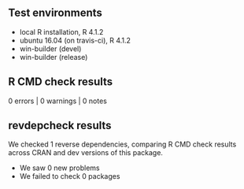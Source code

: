 ## Test environments
* local R installation, R 4.1.2
* ubuntu 16.04 (on travis-ci), R 4.1.2
* win-builder (devel)
* win-builder (release)

## R CMD check results

0 errors | 0 warnings | 0 notes

## revdepcheck results

We checked 1 reverse dependencies, comparing R CMD check results across CRAN and dev versions of this package.

* We saw 0 new problems
* We failed to check 0 packages
